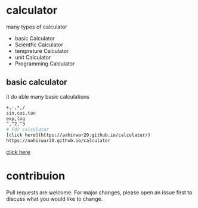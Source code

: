 # calculator
 many types of calculator
 - basic Calculator
 - Scientfic Calculator
 - tempreture Calculator
 - unit Calculator
 - Programming Calculator

## basic calculator
 it do able many basic calculations
 ```bash
 +,-,*,/
 sin,cos,tan
 exp,log
 ^,^2,^3
# For calculator
[click here](https://aahirwar20.github.io/calculator/)
 https://aahirwar20.github.io/calculator
```
[click here](https://aahirwar20.github.io/calculator/)
# contribuion
Pull requests are welcome. For major changes,
please open an issue first to discuss what you would like to change.
